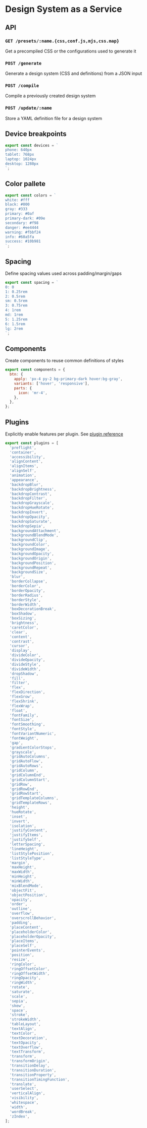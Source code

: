 # Design System as a Service

## API

### `GET /presets/:name.{css,conf.js,mjs,css.map}`

Get a precompiled CSS or the configurations used to generate it

### `POST /generate`

Generate a design system (CSS and definitions) from a JSON input

### `POST /compile`

Compile a previously created design system

### `POST /update/:name`

Store a YAML definition file for a design system

## Device breakpoints

```js
export const devices = `
phone: 640px
tablet: 768px
laptop: 1024px
desktop: 1280px
`;
```

## Color pallete

```js
export const colors = `
white: #fff
black: #000
gray: #333
primary: #0af
primary-dark: #09e
secondary: #f98
danger: #ee4444
warning: #fbbf24
info: #60a5fa
success: #10b981
`;
```

## Spacing

Define spacing values used across padding/margin/gaps

```js
export const spacing = `
0: 0
1: 0.25rem
2: 0.5rem
sm: 0.5rem
3: 0.75rem
4: 1rem
md: 1rem
5: 1.25rem
6: 1.5rem
lg: 2rem
`;
```

## Components

Create components to reuse common definitions of styles

```js
export const components = {
  btn: {
    apply: 'px-4 py-2 bg-primary-dark hover:bg-gray',
    variants: ['hover', 'responsive'],
    parts: {
      icon: 'mr-4',
    },
  },
};
```

## Plugins

Explicitly enable features per plugin.
See [plugin reference](https://v2.tailwindcss.com/docs/configuration#core-plugins)

```js
export const plugins = [
  'preflight',
  'container',
  'accessibility',
  'alignContent',
  'alignItems',
  'alignSelf',
  'animation',
  'appearance',
  'backdropBlur',
  'backdropBrightness',
  'backdropContrast',
  'backdropFilter',
  'backdropGrayscale',
  'backdropHueRotate',
  'backdropInvert',
  'backdropOpacity',
  'backdropSaturate',
  'backdropSepia',
  'backgroundAttachment',
  'backgroundBlendMode',
  'backgroundClip',
  'backgroundColor',
  'backgroundImage',
  'backgroundOpacity',
  'backgroundOrigin',
  'backgroundPosition',
  'backgroundRepeat',
  'backgroundSize',
  'blur',
  'borderCollapse',
  'borderColor',
  'borderOpacity',
  'borderRadius',
  'borderStyle',
  'borderWidth',
  'boxDecorationBreak',
  'boxShadow',
  'boxSizing',
  'brightness',
  'caretColor',
  'clear',
  'content',
  'contrast',
  'cursor',
  'display',
  'divideColor',
  'divideOpacity',
  'divideStyle',
  'divideWidth',
  'dropShadow',
  'fill',
  'filter',
  'flex',
  'flexDirection',
  'flexGrow',
  'flexShrink',
  'flexWrap',
  'float',
  'fontFamily',
  'fontSize',
  'fontSmoothing',
  'fontStyle',
  'fontVariantNumeric',
  'fontWeight',
  'gap',
  'gradientColorStops',
  'grayscale',
  'gridAutoColumns',
  'gridAutoFlow',
  'gridAutoRows',
  'gridColumn',
  'gridColumnEnd',
  'gridColumnStart',
  'gridRow',
  'gridRowEnd',
  'gridRowStart',
  'gridTemplateColumns',
  'gridTemplateRows',
  'height',
  'hueRotate',
  'inset',
  'invert',
  'isolation',
  'justifyContent',
  'justifyItems',
  'justifySelf',
  'letterSpacing',
  'lineHeight',
  'listStylePosition',
  'listStyleType',
  'margin',
  'maxHeight',
  'maxWidth',
  'minHeight',
  'minWidth',
  'mixBlendMode',
  'objectFit',
  'objectPosition',
  'opacity',
  'order',
  'outline',
  'overflow',
  'overscrollBehavior',
  'padding',
  'placeContent',
  'placeholderColor',
  'placeholderOpacity',
  'placeItems',
  'placeSelf',
  'pointerEvents',
  'position',
  'resize',
  'ringColor',
  'ringOffsetColor',
  'ringOffsetWidth',
  'ringOpacity',
  'ringWidth',
  'rotate',
  'saturate',
  'scale',
  'sepia',
  'skew',
  'space',
  'stroke',
  'strokeWidth',
  'tableLayout',
  'textAlign',
  'textColor',
  'textDecoration',
  'textOpacity',
  'textOverflow',
  'textTransform',
  'transform',
  'transformOrigin',
  'transitionDelay',
  'transitionDuration',
  'transitionProperty',
  'transitionTimingFunction',
  'translate',
  'userSelect',
  'verticalAlign',
  'visibility',
  'whitespace',
  'width',
  'wordBreak',
  'zIndex',
];
```
